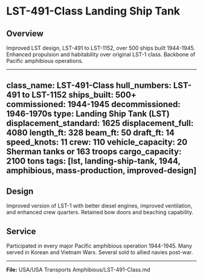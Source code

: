 # LST-491-Class Landing Ship Tank

## Overview
Improved LST design, LST-491 to LST-1152, over 500 ships built 1944-1945. Enhanced propulsion and habitability over original LST-1 class. Backbone of Pacific amphibious operations.

---
class_name: LST-491-Class
hull_numbers: LST-491 to LST-1152
ships_built: 500+
commissioned: 1944-1945
decommissioned: 1946-1970s
type: Landing Ship Tank (LST)
displacement_standard: 1625
displacement_full: 4080
length_ft: 328
beam_ft: 50
draft_ft: 14
speed_knots: 11
crew: 110
vehicle_capacity: 20 Sherman tanks or 163 troops
cargo_capacity: 2100 tons
tags: [lst, landing-ship-tank, 1944, amphibious, mass-production, improved-design]
---

## Design
Improved version of LST-1 with better diesel engines, improved ventilation, and enhanced crew quarters. Retained bow doors and beaching capability.

## Service
Participated in every major Pacific amphibious operation 1944-1945. Many served in Korean and Vietnam Wars. Several sold to allied navies post-war.

---
**File:** USA/USA Transports Amphibious/LST-491-Class.md
